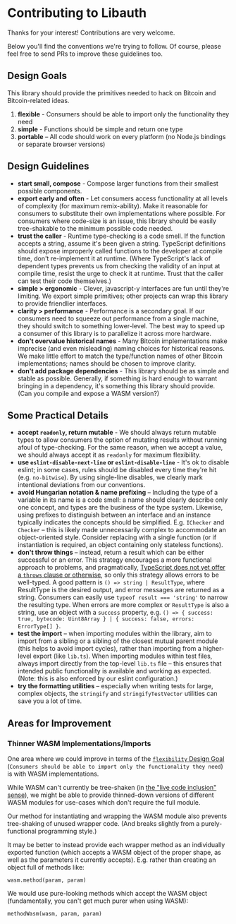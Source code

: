 # Contributing to Libauth

Thanks for your interest! Contributions are very welcome.

Below you'll find the conventions we're trying to follow. Of course, please feel free to send PRs to improve these guidelines too.

## Design Goals

This library should provide the primitives needed to hack on Bitcoin and Bitcoin-related ideas.

1.  **flexible** - Consumers should be able to import only the functionality they need
2.  **simple** - Functions should be simple and return one type
3.  **portable** – All code should work on every platform (no Node.js bindings or separate browser versions)

## Design Guidelines

- **start small, compose** - Compose larger functions from their smallest possible components.
- **export early and often** - Let consumers access functionality at all levels of complexity (for maximum remix-ability). Make it reasonable for consumers to substitute their own implementations where possible. For consumers where code-size is an issue, this library should be easily tree-shakable to the minimum possible code needed.
- **trust the caller** - Runtime type-checking is a code smell. If the function accepts a string, assume it's been given a string. TypeScript definitions should expose improperly called functions to the developer at compile time, don't re-implement it at runtime. (Where TypeScript's lack of dependent types prevents us from checking the validity of an input at compile time, resist the urge to check it at runtime. Trust that the caller can test their code themselves.)
- **simple > ergonomic** - Clever, javascript-y interfaces are fun until they're limiting. We export simple primitives; other projects can wrap this library to provide friendlier interfaces.
- **clarity > performance** - Performance is a secondary goal. If our consumers need to squeeze out performance from a single machine, they should switch to something lower-level. The best way to speed up a consumer of this library is to parallelize it across more hardware.
- **don't overvalue historical names** - Many Bitcoin implementations make imprecise (and even misleading) naming choices for historical reasons. We make little effort to match the type/function names of other Bitcoin implementations; names should be chosen to improve clarity.
- **don't add package dependencies** - This library should be as simple and stable as possible. Generally, if something is hard enough to warrant bringing in a dependency, it's something this library should provide. (Can you compile and expose a WASM version?)

## Some Practical Details

- **accept `readonly`, return mutable** - We should always return mutable types to allow consumers the option of mutating results without running afoul of type-checking. For the same reason, when we accept a value, we should always accept it as `readonly` for maximum flexibility.
- **use `eslint-disable-next-line` or `eslint-disable-line`** - It's ok to disable eslint; in some cases, rules should be disabled every time they're hit (e.g. `no-bitwise`). By using single-line disables, we clearly mark intentional deviations from our conventions.
- **avoid Hungarian notation & name prefixing** – Including the type of a variable in its name is a code smell: a name should clearly describe only one concept, and types are the business of the type system. Likewise, using prefixes to distinguish between an interface and an instance typically indicates the concepts should be simplified. E.g. `IChecker` and `Checker` – this is likely made unnecessarily complex to accommodate an object-oriented style. Consider replacing with a single function (or if instantiation is required, an object containing only stateless functions).
- **don't throw things** – instead, return a result which can be either successful or an error. This strategy encourages a more functional approach to problems, and pragmatically, [TypeScript does not yet offer a `throws` clause or otherwise](https://github.com/microsoft/TypeScript/issues/13219), so only this strategy allows errors to be well-typed. A good pattern is `() => string | ResultType`, where ResultType is the desired output, and error messages are returned as a string. Consumers can easily use `typeof result === 'string'` to narrow the resulting type. When errors are more complex or `ResultType` is also a string, use an object with a `success` property, e.g. `() => { success: true, bytecode: Uint8Array } | { success: false, errors: ErrorType[] }`.
- **test the import** – when importing modules within the library, aim to import from a sibling or a sibling of the closest mutual parent module (this helps to avoid import cycles), rather than importing from a higher-level export (like `lib.ts`). When importing modules within test files, always import directly from the top-level `lib.ts` file – this ensures that intended public functionality is available and working as expected. (Note: this is also enforced by our eslint configuration.)
- **try the formatting utilities** – especially when writing tests for large, complex objects, the `stringify` and `stringifyTestVector` utilities can save you a lot of time.

## Areas for Improvement

### Thinner WASM Implementations/Imports

One area where we could improve in terms of the [`flexibility` Design Goal](../README.md#Design-Goals) (`Consumers should be able to import only the functionality they need`) is with WASM implementations.

While WASM can't currently be tree-shaken (in [the "live code inclusion" sense](https://medium.com/@Rich_Harris/tree-shaking-versus-dead-code-elimination-d3765df85c80)), we might be able to provide thinned-down versions of different WASM modules for use-cases which don't require the full module.

Our method for instantiating and wrapping the WASM module also prevents tree-shaking of unused wrapper code. (And breaks slightly from a purely-functional programming style.)

It may be better to instead provide each wrapper method as an individually exported function (which accepts a WASM object of the proper shape, as well as the parameters it currently accepts). E.g. rather than creating an object full of methods like:

```
wasm.method(param, param)
```

We would use pure-looking methods which accept the WASM object (fundamentally, you can't get much purer when using WASM):

```
methodWasm(wasm, param, param)
```
